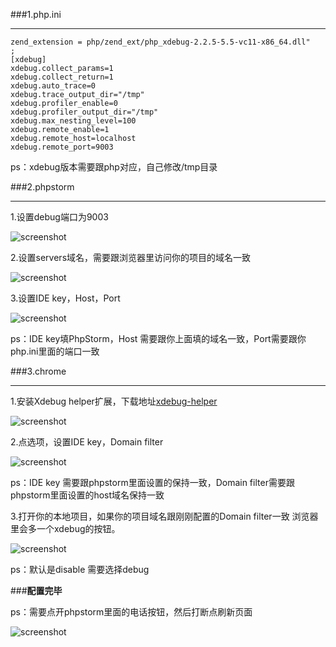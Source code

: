 ###1.php.ini

----------

```
zend_extension = php/zend_ext/php_xdebug-2.2.5-5.5-vc11-x86_64.dll"
;
[xdebug]
xdebug.collect_params=1
xdebug.collect_return=1
xdebug.auto_trace=0
xdebug.trace_output_dir="/tmp"
xdebug.profiler_enable=0
xdebug.profiler_output_dir="/tmp" 
xdebug.max_nesting_level=100
xdebug.remote_enable=1
xdebug.remote_host=localhost
xdebug.remote_port=9003
```
ps：xdebug版本需要跟php对应，自己修改/tmp目录

###2.phpstorm

----------

1.设置debug端口为9003

<img width="" height="" class="amd-center" src="http://cdoco.com/images/1.png" alt="screenshot" />

2.设置servers域名，需要跟浏览器里访问你的项目的域名一致

<img width="" height="" class="amd-center" src="http://cdoco.com/images/2.png" alt="screenshot" />

3.设置IDE key，Host，Port

<img width="" height="" class="amd-center" src="http://cdoco.com/images/3.png" alt="screenshot" />

ps：IDE key填PhpStorm，Host 需要跟你上面填的域名一致，Port需要跟你php.ini里面的端口一致

###3.chrome

----------

1.安装Xdebug helper扩展，下载地址[xdebug-helper](http://www.mykurong.com/extensions/xdebughelper/)

<img width="" height="" class="amd-center" src="http://cdoco.com/images/4.png" alt="screenshot" />

2.点选项，设置IDE key，Domain filter

<img width="" height="" class="amd-center" src="http://cdoco.com/images/5.png" alt="screenshot" />

ps：IDE key 需要跟phpstorm里面设置的保持一致，Domain filter需要跟phpstorm里面设置的host域名保持一致

3.打开你的本地项目，如果你的项目域名跟刚刚配置的Domain filter一致 浏览器里会多一个xdebug的按钮。

<img width="" height="" class="amd-center" src="http://cdoco.com/images/6.png" alt="screenshot"/>

ps：默认是disable 需要选择debug

###**配置完毕**

ps：需要点开phpstorm里面的电话按钮，然后打断点刷新页面

<img width="" height="" class="amd-center" src="http://cdoco.com/images/7.png" alt="screenshot" />

